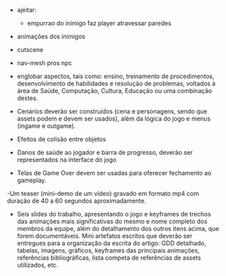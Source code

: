 - ajeitar:
    - empurrao do inimigo faz player atravessar paredes
- animações dos inimigos
- cutscene 
- nav-mesh pros npc

- englobar aspectos, tais como: ensino, treinamento de procedimentos, desenvolvimento de habilidades e resolução de problemas, voltados à área de Saúde, Computação, Cultura, Educação ou uma combinação destes.

- Cenários deverão ser construídos (cena e personagens, sendo que assets podem e devem ser usados), além da lógica do jogo e menus (ingame e outgame).

- Efeitos de colisão entre objetos

- Danos de saúde ao jogador e barra de progresso, deverão ser representados na interface do jogo

- Telas de Game Over devem ser usadas para oferecer fechamento ao gameplay. 

-Um teaser (mini-demo de um vídeo) gravado em formato mp4 com duração de 40 a 60 segundos aproximadamente.

- Seis slides do trabalho, apresentando o jogo e keyframes de trechos das animações mais significativas do mesmo e nome completo dos membros da equipe, além do detalhamento dos outros itens acima, que forem documentáveis.
Mini artefatos escritos que deverão ser entregues para a organização da escrita do artigo: GDD detalhado, tabelas, imagens, gráficos, keyframes das principais animações, referências bibliográficas, lista competa de referências de assets utilizados, etc.